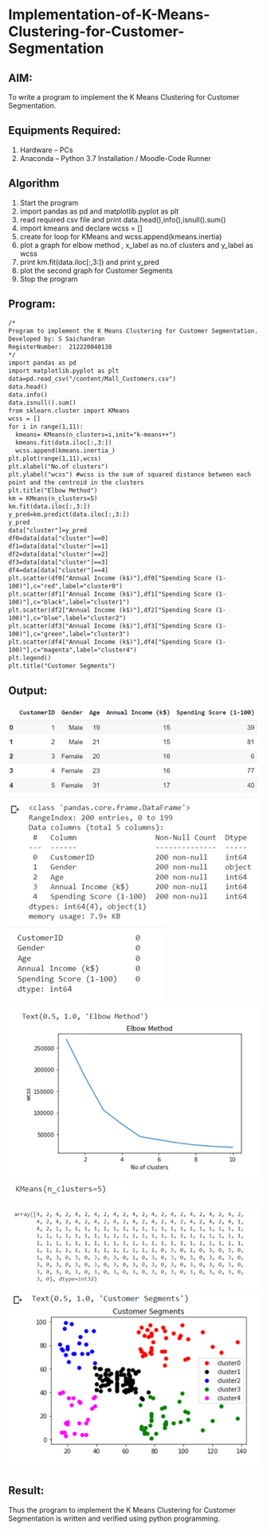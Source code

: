 # Implementation-of-K-Means-Clustering-for-Customer-Segmentation

## AIM:
To write a program to implement the K Means Clustering for Customer Segmentation.

## Equipments Required:
1. Hardware – PCs
2. Anaconda – Python 3.7 Installation / Moodle-Code Runner

## Algorithm
1. Start the program
2. import pandas as pd and matplotlib.pyplot as plt
3. read required csv file and print data.head(),info(),isnull().sum()
4. import kmeans and declare wcss = []
5. create for loop for KMeans and wcss.append(kmeans.inertia)
6. plot a graph for elbow method , x_label as no.of clusters and y_label as wcss
7. print km.fit(data.iloc[:,3:]) and print y_pred
8. plot the second graph for Customer Segments
9. Stop the program

## Program:
```
/*
Program to implement the K Means Clustering for Customer Segmentation.
Developed by: S Saichandran 
RegisterNumber:  212220040138
*/
import pandas as pd
import matplotlib.pyplot as plt
data=pd.read_csv("/content/Mall_Customers.csv")
data.head()
data.info()
data.isnull().sum()
from sklearn.cluster import KMeans
wcss = []
for i in range(1,11):
  kmeans= KMeans(n_clusters=i,init="k-means++")
  kmeans.fit(data.iloc[:,3:])
  wcss.append(kmeans.inertia_)
plt.plot(range(1,11),wcss)
plt.xlabel("No.of clusters")
plt.ylabel("wcss") #wcss is the sum of squared distance between each point and the centroid in the clusters
plt.title("Elbow Method")
km = KMeans(n_clusters=5)
km.fit(data.iloc[:,3:])
y_pred=km.predict(data.iloc[:,3:])
y_pred
data["cluster"]=y_pred
df0=data[data["cluster"]==0]
df1=data[data["cluster"]==1]
df2=data[data["cluster"]==2]
df3=data[data["cluster"]==3]
df4=data[data["cluster"]==4]
plt.scatter(df0["Annual Income (k$)"],df0["Spending Score (1-100)"],c="red",label="cluster0")
plt.scatter(df1["Annual Income (k$)"],df1["Spending Score (1-100)"],c="black",label="cluster1")
plt.scatter(df2["Annual Income (k$)"],df2["Spending Score (1-100)"],c="blue",label="cluster2")
plt.scatter(df3["Annual Income (k$)"],df3["Spending Score (1-100)"],c="green",label="cluster3")
plt.scatter(df4["Annual Income (k$)"],df4["Spending Score (1-100)"],c="magenta",label="cluster4")
plt.legend()
plt.title("Customer Segments")
```

## Output:
![K Means Clustering for Customer Segmentation](/1.Data.head().PNG)
![K Means Clustering for Customer Segmentation](/2.Data.info().PNG)
![K Means Clustering for Customer Segmentation](/3.data.isnull().sum().PNG)
![K Means Clustering for Customer Segmentation](/4.Output(1).PNG)
![K Means Clustering for Customer Segmentation](/5.KMeans.PNG)
![K Means Clustering for Customer Segmentation](/6.y_pred.PNG)
![K Means Clustering for Customer Segmentation](/7.Output(2).PNG)
## Result:
Thus the program to implement the K Means Clustering for Customer Segmentation is written and verified using python programming.
